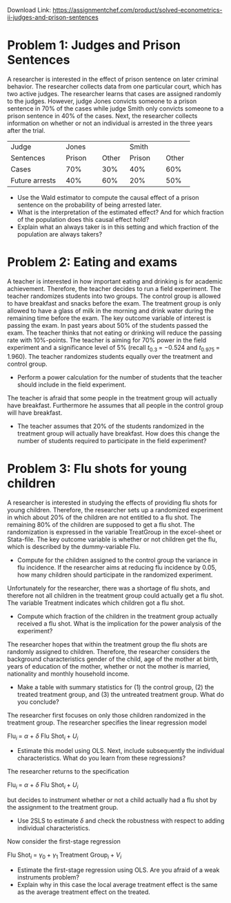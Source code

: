 Download Link: https://assignmentchef.com/product/solved-econometrics-ii-judges-and-prison-sentences
<br>
<h1>Problem 1: Judges and Prison Sentences</h1>

A researcher is interested in the effect of prison sentence on later criminal behavior. The researcher collects data from one particular court, which has two active judges. The researcher learns that cases are assigned randomly to the judges. However, judge Jones convicts someone to a prison sentence in 70% of the cases while judge Smith only convicts someone to a prison sentence in 40% of the cases. Next, the researcher collects information on whether or not an individual is arrested in the three years after the trial.

<table width="344">

 <tbody>

  <tr>

   <td width="112">Judge</td>

   <td colspan="2" width="116">Jones</td>

   <td colspan="2" width="116">Smith</td>

  </tr>

  <tr>

   <td width="112">Sentences</td>

   <td width="68">Prison</td>

   <td width="48">Other</td>

   <td width="68">Prison</td>

   <td width="48">Other</td>

  </tr>

  <tr>

   <td width="112">Cases</td>

   <td width="68">70%</td>

   <td width="48">30%</td>

   <td width="68">40%</td>

   <td width="48">60%</td>

  </tr>

  <tr>

   <td width="112">Future arrests</td>

   <td width="68">40%</td>

   <td width="48">60%</td>

   <td width="68">20%</td>

   <td width="48">50%</td>

  </tr>

 </tbody>

</table>

<ul>

 <li>Use the Wald estimator to compute the causal effect of a prison sentence on the probability of being arrested later.</li>

 <li>What is the interpretation of the estimated effect? And for which fraction of the population does this causal effect hold?</li>

 <li>Explain what an always taker is in this setting and which fraction of the population are always takers?</li>

</ul>

<h1>Problem 2: Eating and exams</h1>

A teacher is interested in how important eating and drinking is for academic achievement. Therefore, the teacher decides to run a field experiment. The teacher randomizes students into two groups. The control group is allowed to have breakfast and snacks before the exam. The treatment group is only allowed to have a glass of milk in the morning and drink water during the remaining time before the exam. The key outcome variable of interest is passing the exam. In past years about 50% of the students passed the exam. The teacher thinks that not eating or drinking will reduce the passing rate with 10%-points. The teacher is aiming for 70% power in the field experiment and a significance level of 5% (recall <em>t</em><sub>0<em>.</em>3 </sub>= −0<em>.</em>524 and <em>t</em><sub>0<em>.</em>975 </sub>= 1<em>.</em>960). The teacher randomizes students equally over the treatment and control group.

<ul>

 <li>Perform a power calculation for the number of students that the teacher should include in the field experiment.</li>

</ul>

The teacher is afraid that some people in the treatment group will actually have breakfast. Furthermore he assumes that all people in the control group will have breakfast.

<ul>

 <li>The teacher assumes that 20% of the students randomized in the treatment group will actually have breakfast. How does this change the number of students required to participate in the field experiment?</li>

</ul>

<h1>Problem 3: Flu shots for young children</h1>

A researcher is interested in studying the effects of providing flu shots for young children. Therefore, the researcher sets up a randomized experiment in which about 20% of the children are not entitled to a flu shot. The remaining 80% of the children are supposed to get a flu shot. The randomization is expressed in the variable TreatGroup in the excel-sheet or Stata-file. The key outcome variable is whether or not children get the flu, which is described by the dummy-variable Flu.

<ul>

 <li>Compute for the children assigned to the control group the variance in flu incidence. If the researcher aims at reducing flu incidence by 0.05, how many children should participate in the randomized experiment.</li>

</ul>

Unfortunately for the researcher, there was a shortage of flu shots, and therefore not all children in the treatment group could actually get a flu shot. The variable Treatment indicates which children got a flu shot.

<ul>

 <li>Compute which fraction of the children in the treatment group actually received a flu shot. What is the implication for the power analysis of the experiment?</li>

</ul>

The researcher hopes that within the treatment group the flu shots are randomly assigned to children. Therefore, the researcher considers the background characteristics gender of the child, age of the mother at birth, years of education of the mother, whether or not the mother is married, nationality and monthly household income.

<ul>

 <li>Make a table with summary statistics for (1) the control group, (2) the treated treatment group, and (3) the untreated treatment group. What do you conclude?</li>

</ul>

The researcher first focuses on only those children randomized in the treatment group. The researcher specifies the linear regression model

Flu<em><sub>i </sub></em>= <em>α </em>+ <em>δ </em>Flu Shot<em><sub>i </sub></em>+ <em>U<sub>i</sub></em>

<ul>

 <li>Estimate this model using OLS. Next, include subsequently the individual characteristics. What do you learn from these regressions?</li>

</ul>

The researcher returns to the specification

Flu<em><sub>i </sub></em>= <em>α </em>+ <em>δ </em>Flu Shot<em><sub>i </sub></em>+ <em>U<sub>i</sub></em>

but decides to instrument whether or not a child actually had a flu shot by the assignment to the treatment group.

<ul>

 <li>Use 2SLS to estimate <em>δ </em>and check the robustness with respect to adding individual characteristics.</li>

</ul>

Now consider the first-stage regression

Flu Shot<em><sub>i </sub></em>= <em>γ</em><sub>0 </sub>+ <em>γ</em><sub>1 </sub>Treatment Group<em><sub>i </sub></em>+ <em>V<sub>i</sub></em>

<ul>

 <li>Estimate the first-stage regression using OLS. Are you afraid of a weak instruments problem?</li>

 <li>Explain why in this case the local average treatment effect is the same as the average treatment effect on the treated.</li>

</ul>